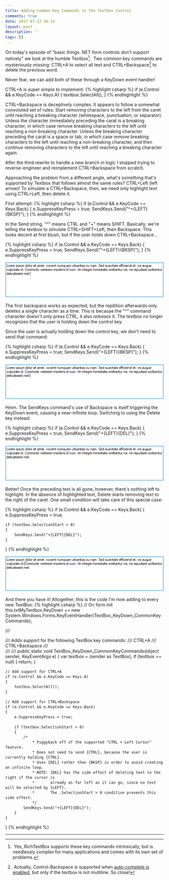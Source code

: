 ```yaml
---
title: Adding Common Key Commands to the Textbox Control
comments: true
date: 2017-07-22 16:14
layout: post
description: ''
tags: []
---
```

On today's episode of "basic things .NET form controls don't support natively" we look at the humble Textbox[^1].  Two common key commands are mysteriously missing: CTRL+A to select all text and CTRL+Backspace[^2] to delete the previous word.

Never fear, we can add both of these through a KeyDown event handler!

CTRL+A is super simple to implement:
{% highlight csharp %}
if (e.Control && e.KeyCode == Keys.A)
{
    textbox.SelectAll();
}
{% endhighlight %}

CTRL+Backspace is deceptively complex.  It appears to follow a somewhat convoluted set of rules: Start removing characters to the left from the caret until reaching a breaking character (whitespace, punctuation, or separator).  Unless the character immediately preceding the carat is a breaking character, in which case remove breaking characters to the left until reaching a non-breaking character.  Unless the breaking character preceding the carat is a space or tab, in which case remove breaking characters to the left until reaching a non-breaking character, and then *continue* removing characters to the left until reaching a breaking character again.

After the third rewrite to handle a new branch in logic I stopped trying to reverse-engineer and reimplement CTRL+Backspace from scratch.

Approaching the problem from a different angle, what's something that's supported by Textbox that follows almost the same rules?  CTRL+Left (left arrow)!  To simulate a CTRL+Backspace, then, we need only highlight text using CTRL+Left, then delete it.

First attempt:
{% highlight csharp %}
if (e.Control && e.KeyCode == Keys.Back)
{
    e.SuppressKeyPress = true;
    SendKeys.Send("^+{LEFT}{BKSP}");
}
{% endhighlight %}

In the Send string, "^" means CTRL and "+" means SHIFT.  Basically, we're telling the textbox to simulate CTRL+SHIFT+Left, then Backspace.  This looks decent at first blush, but if the user *holds down* CTRL+Backspace...

{% highlight csharp %}
if (e.Control && e.KeyCode == Keys.Back)
{
    e.SuppressKeyPress = true;
    SendKeys.Send("^+{LEFT}{BKSP}");
}
{% endhighlight %}

![](/uploads/2017/07/22/Textbox-Take1.gif)

The first backspace works as expected, but the repitition afterwards only deletes a single character as a time.  This is because the "^" command character doesn't only press CTRL, it also *releases* it.  The textbox no longer recognizes that the user is holding down the control key.

Since the user is actually holding down the control key, we don't need to send that command:

{% highlight csharp %}
if (e.Control && e.KeyCode == Keys.Back)
{
    e.SuppressKeyPress = true;
    SendKeys.Send("+{LEFT}{BKSP}");
}
{% endhighlight %}

![](/uploads/2017/07/22/Textbox-Take2.gif)

Hmm.  The SendKeys command's use of Backspace is itself triggering the KeyDown event, causing a near-infinite loop.  Switching to using the Delete key instead:

{% highlight csharp %}
if (e.Control && e.KeyCode == Keys.Back)
{
    e.SuppressKeyPress = true;
    SendKeys.Send("+{LEFT}{DEL}");
}
{% endhighlight %}

![](/uploads/2017/07/22/Textbox-Take3.gif)

Better!  Once the preceding text is all gone, however, there's nothing left to highlight.  In the absence of highlighted text, Delete starts removing text to the right of the caret.  One small condition will take care of this special case:

{% highlight csharp %}
if (e.Control && e.KeyCode == Keys.Back)
{
    e.SuppressKeyPress = true;

    if (textbox.SelectionStart > 0)
    {
        SendKeys.Send("+{LEFT}{DEL}");
    }
}
{% endhighlight %}

![](/uploads/2017/07/22/Textbox-Take4.gif)

And there you have it!  Altogether, this is the code I'm now adding to every new TextBox:
{% highlight csharp %}
// On form init
this.txtMyTextbox.KeyDown += new System.Windows.Forms.KeyEventHandler(TextBox_KeyDown_CommonKeyCommands);

/// <summary>
/// Adds support for the following TextBox key commands:
/// CTRL+A
/// CTRL+Backspace
/// </summary>
/// <param name="sender"></param>
/// <param name="e"></param>
public static void TextBox_KeyDown_CommonKeyCommands(object sender, KeyEventArgs e)
{
    var textbox = (sender as TextBox);
    if (textbox == null)
    {
        return;
    }

    // Add support for CTRL+A
    if (e.Control && e.KeyCode == Keys.A)
    {
        textbox.SelectAll();
    }

    // Add support for CTRL+Backspace
    if (e.Control && e.KeyCode == Keys.Back)
    {
        e.SuppressKeyPress = true;

        if (textbox.SelectionStart > 0)
        {
            /*
                * Piggyback off of the supported "CTRL + Left Cursor" feature.
                * Does not need to send {CTRL}, because the user is currently holding {CTRL}.
                * Uses {DEL} rather than {BKSP} in order to avoid creating an infinite loop.
                * NOTE: {DEL} has the side effect of deleting text to the right if the cursor is
                *       already as far left as it can go, since no text will be selected by {LEFT}.
                *       The .SelectionStart > 0 condition prevents this side effect.
                */
            SendKeys.Send("+{LEFT}{DEL}");
        }
    }
}
{% endhighlight %}

<hr>

[^1]: Yes, RichTextBox supports these key commands intrinsically, but is needlessly complex for many applications and comes with its own set of problems.

[^2]: Actually, Control-Backspace *is* supported when [auto-complete is enabled](https://stackoverflow.com/a/30269663/3320402), but only if the textbox is not multiline. So close!